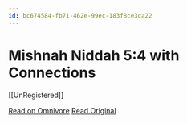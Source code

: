 ```yaml
---
id: bc674584-fb71-462e-99ec-183f8ce3ca22
---
```


# Mishnah Niddah 5:4 with Connections
[[UnRegistered]]

[Read on Omnivore](https://omnivore.app/me/mishnah-niddah-5-4-with-connections-18e3aaceb8e)
[Read Original](https://www.sefaria.org/Mishnah_Niddah.5.4?lang=bi&lang2=en&with=all)

